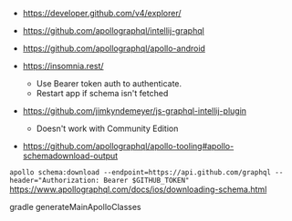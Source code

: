 - https://developer.github.com/v4/explorer/
- https://github.com/apollographql/intellij-graphql
- https://github.com/apollographql/apollo-android
- https://insomnia.rest/
  - Use Bearer token auth to authenticate.
  - Restart app if schema isn't fetched

- https://github.com/jimkyndemeyer/js-graphql-intellij-plugin
  - Doesn't work with Community Edition

- https://github.com/apollographql/apollo-tooling#apollo-schemadownload-output

`apollo schema:download --endpoint=https://api.github.com/graphql --header="Authorization: Bearer $GITHUB_TOKEN"`
https://www.apollographql.com/docs/ios/downloading-schema.html

gradle generateMainApolloClasses
